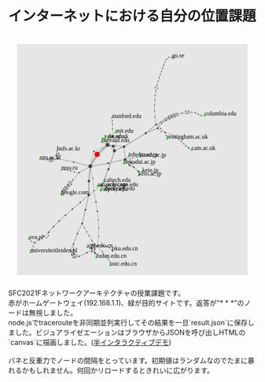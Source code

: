 <h1>インターネットにおける自分の位置課題</h1>
<h1 align="center">
    <img src="https://github.com/martian17/masstraceroute/blob/main/imgs/internetmap.png?raw=true">
</h1>
SFC2021Fネットワークアーキテクチャの授業課題です。<br>
赤がホームゲートウェイ(192.168.1.1)、緑が目的サイトです。返答が"* * *"のノードは無視しました。<br>
node.jsでtracerouteを非同期並列実行してその結果を一旦`result.json`に保存しました。ビジュアライゼエーションはブラウザからJSONを呼び出しHTMLの`canvas`に描画しました。(<a href="https://martian17.github.io/masstraceroute/web/">半インタラクティブデモ</a>)<br><br>
バネと反重力でノードの間隔をとっています。初期値はランダムなのでたまに暴れるかもしれません。何回かリロードするときれいに広がります。

